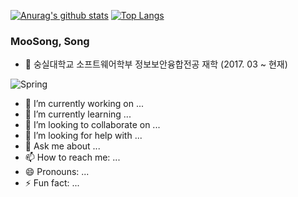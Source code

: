[![Anurag's github stats](https://github-readme-stats.vercel.app/api?username=moosongsong)](https://github.com/anuraghazra/github-readme-stats)
[![Top Langs](https://github-readme-stats.vercel.app/api/top-langs/?username=moosongsong)](https://github.com/anuraghazra/github-readme-stats)
### MooSong, Song
- :school: 숭실대학교 소프트웨어학부 정보보안융합전공 재학 (2017. 03 ~ 현재)

![Spring](https://img.shields.io/badge/Spring-6db33f)

- 🔭 I’m currently working on ...
- 🌱 I’m currently learning ...
- 👯 I’m looking to collaborate on ...
- 🤔 I’m looking for help with ...
- 💬 Ask me about ...
- 📫 How to reach me: ...
- 😄 Pronouns: ...
- ⚡ Fun fact: ...

